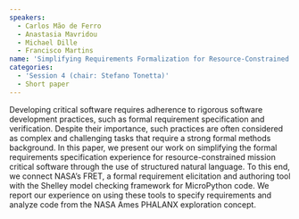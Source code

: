 ```yaml
---
speakers:
  - Carlos Mão de Ferro
  - Anastasia Mavridou
  - Michael Dille
  - Francisco Martins 
name: 'Simplifying Requirements Formalization for Resource-Constrained Mission-Critical Software'
categories:
  - 'Session 4 (chair: Stefano Tonetta)'
  - Short paper
---
```



Developing critical software requires adherence to rigorous software development practices, such as formal requirement specification and verification. Despite their importance, such practices are often considered as complex and challenging tasks that require a strong formal methods background. In this paper, we present our work on simplifying the formal requirements specification experience for resource-constrained mission critical software through the use of structured natural language. To this end, we connect NASA’s FRET, a formal requirement elicitation and authoring tool with the Shelley model checking framework for MicroPython code. We report our experience on using these tools to specify requirements and analyze code from the NASA Ames PHALANX exploration concept.
